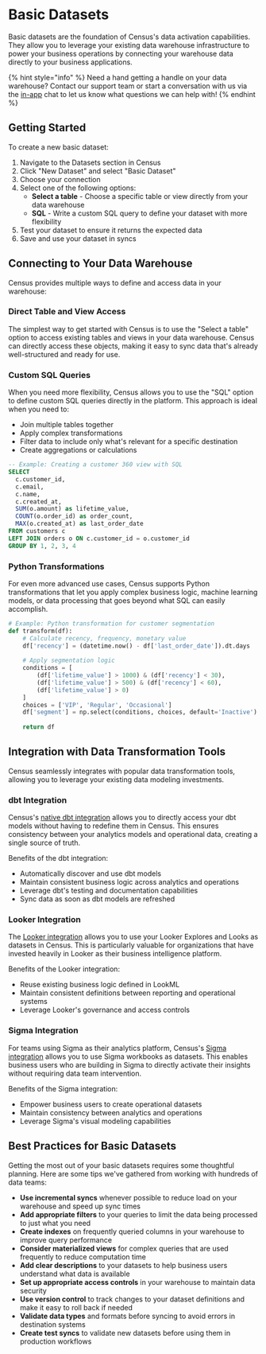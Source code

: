 # Basic Datasets

Basic datasets are the foundation of Census's data activation capabilities. They allow you to leverage your existing data warehouse infrastructure to power your business operations by connecting your warehouse data directly to your business applications.

{% hint style="info" %}
Need a hand getting a handle on your data warehouse? Contact our support team or start a conversation with us via the [in-app](https://app.getcensus.com) chat to let us know what questions we can help with!
{% endhint %}

## Getting Started

To create a new basic dataset:

1. Navigate to the Datasets section in Census
2. Click "New Dataset" and select "Basic Dataset"
3. Choose your connection
4. Select one of the following options:
   * **Select a table** - Choose a specific table or view directly from your data warehouse
   * **SQL** - Write a custom SQL query to define your dataset with more flexibility
5. Test your dataset to ensure it returns the expected data
6. Save and use your dataset in syncs

## Connecting to Your Data Warehouse

Census provides multiple ways to define and access data in your warehouse:

### Direct Table and View Access

The simplest way to get started with Census is to use the "Select a table" option to access existing tables and views in your data warehouse. Census can directly access these objects, making it easy to sync data that's already well-structured and ready for use.

### Custom SQL Queries

When you need more flexibility, Census allows you to use the "SQL" option to define custom SQL queries directly in the platform. This approach is ideal when you need to:

* Join multiple tables together
* Apply complex transformations
* Filter data to include only what's relevant for a specific destination
* Create aggregations or calculations

```sql
-- Example: Creating a customer 360 view with SQL
SELECT 
  c.customer_id,
  c.email,
  c.name,
  c.created_at,
  SUM(o.amount) as lifetime_value,
  COUNT(o.order_id) as order_count,
  MAX(o.created_at) as last_order_date
FROM customers c
LEFT JOIN orders o ON c.customer_id = o.customer_id
GROUP BY 1, 2, 3, 4
```

### Python Transformations

For even more advanced use cases, Census supports Python transformations that let you apply complex business logic, machine learning models, or data processing that goes beyond what SQL can easily accomplish.

```python
# Example: Python transformation for customer segmentation
def transform(df):
    # Calculate recency, frequency, monetary value
    df['recency'] = (datetime.now() - df['last_order_date']).dt.days
    
    # Apply segmentation logic
    conditions = [
        (df['lifetime_value'] > 1000) & (df['recency'] < 30),
        (df['lifetime_value'] > 500) & (df['recency'] < 60),
        (df['lifetime_value'] > 0)
    ]
    choices = ['VIP', 'Regular', 'Occasional']
    df['segment'] = np.select(conditions, choices, default='Inactive')
    
    return df
```

## Integration with Data Transformation Tools

Census seamlessly integrates with popular data transformation tools, allowing you to leverage your existing data modeling investments.

### dbt Integration

Census's [native dbt integration](external-dataset-repositories/dbt-integration.md) allows you to directly access your dbt models without having to redefine them in Census. This ensures consistency between your analytics models and operational data, creating a single source of truth.

Benefits of the dbt integration:

* Automatically discover and use dbt models
* Maintain consistent business logic across analytics and operations
* Leverage dbt's testing and documentation capabilities
* Sync data as soon as dbt models are refreshed

### Looker Integration

The [Looker integration](external-dataset-repositories/looker-integration.md) allows you to use your Looker Explores and Looks as datasets in Census. This is particularly valuable for organizations that have invested heavily in Looker as their business intelligence platform.

Benefits of the Looker integration:

* Reuse existing business logic defined in LookML
* Maintain consistent definitions between reporting and operational systems
* Leverage Looker's governance and access controls

### Sigma Integration

For teams using Sigma as their analytics platform, Census's [Sigma integration](external-dataset-repositories/sigma-integration.md) allows you to use Sigma workbooks as datasets. This enables business users who are building in Sigma to directly activate their insights without requiring data team intervention.

Benefits of the Sigma integration:

* Empower business users to create operational datasets
* Maintain consistency between analytics and operations
* Leverage Sigma's visual modeling capabilities

## Best Practices for Basic Datasets

Getting the most out of your basic datasets requires some thoughtful planning. Here are some tips we've gathered from working with hundreds of data teams:

* **Use incremental syncs** whenever possible to reduce load on your warehouse and speed up sync times
* **Add appropriate filters** to your queries to limit the data being processed to just what you need
* **Create indexes** on frequently queried columns in your warehouse to improve query performance
* **Consider materialized views** for complex queries that are used frequently to reduce computation time
* **Add clear descriptions** to your datasets to help business users understand what data is available
* **Set up appropriate access controls** in your warehouse to maintain data security
* **Use version control** to track changes to your dataset definitions and make it easy to roll back if needed
* **Validate data types** and formats before syncing to avoid errors in destination systems
* **Create test syncs** to validate new datasets before using them in production workflows
